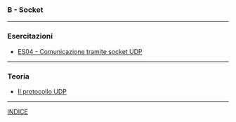 ### B - Socket

---
### Esercitazioni
  - [ES04 - Comunicazione tramite socket UDP](<https://docs.google.com/presentation/d/1VAuf9GecjUdHV7XR-erWz-p27IF1p9I18uIKffLCr-8/edit?usp=sharing>)

---
### Teoria
  - [Il protocollo UDP](<>) 

--- 
[INDICE](../README.md) 

